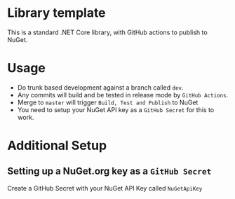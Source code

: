 # Library template

This is a standard .NET Core library, with GitHub actions to publish to NuGet.

# Usage

* Do trunk based development against a branch called `dev`.
* Any commits will build and be tested in release mode by `GitHub Actions`.
* Merge to `master` will trigger `Build, Test and Publish` to NuGet
* You need to setup your NuGet API key as a `GitHub Secret` for this to work.

# Additional Setup

## Setting up a NuGet.org key as a `GitHub Secret`

Create a GitHub Secret with your NuGet API Key called `NuGetApiKey`